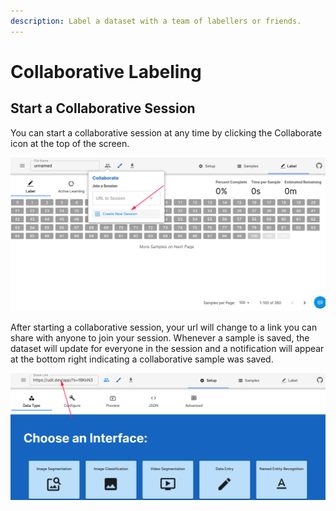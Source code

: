```yaml
---
description: Label a dataset with a team of labellers or friends.
---
```


# Collaborative Labeling

## Start a Collaborative Session

You can start a collaborative session at any time by clicking the Collaborate icon at the top of the screen.

![Create a collaborative session](.gitbook/assets/image%20%2842%29.png)

After starting a collaborative session, your url will change to a link you can share with anyone to join your session. Whenever a sample is saved, the dataset will update for everyone in the session and a notification will appear at the bottom right indicating a collaborative sample was saved.

![Your share link should be visible at the top](.gitbook/assets/image%20%2832%29.png)

